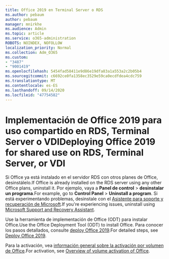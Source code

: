 ```yaml
---
title: Office 2019 en Terminal Server o RDS
ms.author: pebaum
author: pebaum
manager: mnirkhe
ms.audience: Admin
ms.topic: article
ms.service: o365-administration
ROBOTS: NOINDEX, NOFOLLOW
localization_priority: Normal
ms.collection: Adm_O365
ms.custom:
- "3487"
- "9001419"
ms.openlocfilehash: 5454fad58411e9d86e19dfa83a1a553a2c2b05b4
ms.sourcegitcommit: c6692ce0fa1358ec3529e59ca0ecdfdea4cdc759
ms.translationtype: MT
ms.contentlocale: es-ES
ms.lasthandoff: 09/14/2020
ms.locfileid: "47754582"
---
```

# <a name="deploying-office-2019-for-shared-use-on-rds-terminal-server-or-vdi"></a><span data-ttu-id="0d1f8-102">Implementación de Office 2019 para uso compartido en RDS, Terminal Server o VDI</span><span class="sxs-lookup"><span data-stu-id="0d1f8-102">Deploying Office 2019 for shared use on RDS, Terminal Server, or VDI</span></span>

<span data-ttu-id="0d1f8-103">Si Office ya está instalado en el servidor RDS con otros planes de Office, desinstálelo.</span><span class="sxs-lookup"><span data-stu-id="0d1f8-103">If Office is already installed on the RDS server using any other Office plans, uninstall it.</span></span> <span data-ttu-id="0d1f8-104">Por ejemplo, vaya a **Panel de control**  >  **desinstalar un programa**.</span><span class="sxs-lookup"><span data-stu-id="0d1f8-104">For example, go to **Control Panel** > **Uninstall a program**.</span></span> <span data-ttu-id="0d1f8-105">Si está experimentando problemas, desinstale con el [Asistente para soporte y recuperación de Microsoft](https://aka.ms/SARA-OfficeUninstall-Alchemy).</span><span class="sxs-lookup"><span data-stu-id="0d1f8-105">If you're experiencing issues, uninstall using [Microsoft Support and Recovery Assistant](https://aka.ms/SARA-OfficeUninstall-Alchemy).</span></span> 

<span data-ttu-id="0d1f8-106">Use la herramienta de implementación de Office (ODT) para instalar Office.</span><span class="sxs-lookup"><span data-stu-id="0d1f8-106">Use the Office Deployment Tool (ODT) to install Office.</span></span> <span data-ttu-id="0d1f8-107">Para conocer los pasos detallados, consulte [deploy Office 2019](https://docs.microsoft.com/deployoffice/office2019/deploy).</span><span class="sxs-lookup"><span data-stu-id="0d1f8-107">For detailed steps, see [Deploy Office 2019](https://docs.microsoft.com/deployoffice/office2019/deploy).</span></span>

<span data-ttu-id="0d1f8-108">Para la activación, vea [información general sobre la activación por volumen de Office](https://docs.microsoft.com/deployoffice/vlactivation/plan-volume-activation-of-office).</span><span class="sxs-lookup"><span data-stu-id="0d1f8-108">For activation, see [Overview of volume activation of Office](https://docs.microsoft.com/deployoffice/vlactivation/plan-volume-activation-of-office).</span></span>